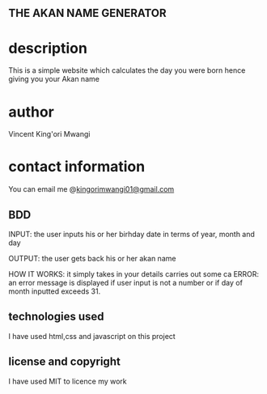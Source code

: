 ## THE AKAN NAME GENERATOR

# description
This is a simple website which calculates the day you were born hence giving you your Akan name 
# author
Vincent King'ori Mwangi

# contact information
You can email me @kingorimwangi01@gmail.com

## BDD
INPUT: the user inputs his or her birhday date in terms of year, month and day

OUTPUT: the user gets back his or her akan name

HOW IT WORKS: it simply takes in your details carries out some ca
ERROR: an error message is displayed if user input is not a number or if day of month inputted exceeds 31.

## technologies used
  I have used html,css and javascript on this project

## license and copyright
I have used MIT to licence my work
